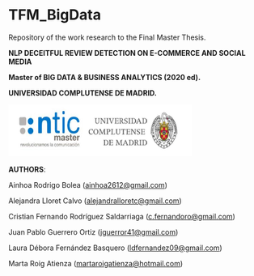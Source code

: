 # TFM_BigData

Repository of the work research to the Final Master Thesis.

__NLP DECEITFUL REVIEW DETECTION ON E-COMMERCE AND SOCIAL MEDIA__

__Master of BIG DATA & BUSINESS ANALYTICS (2020 ed).__

__UNIVERSIDAD COMPLUTENSE DE MADRID.__

![2020](images/Master_Logo.png)

__AUTHORS__:

Ainhoa Rodrigo Bolea (ainhoa2612@gmail.com)

Alejandra Lloret Calvo (alejandralloretc@gmail.com)

Cristian Fernando Rodríguez Saldarriaga (c.fernandoro@gmail.com)

Juan Pablo Guerrero Ortiz (jguerror41@gmail.com)

Laura Débora Fernández Basquero (ldfernandez09@gmail.com)

Marta Roig Atienza (martaroigatienza@hotmail.com)

